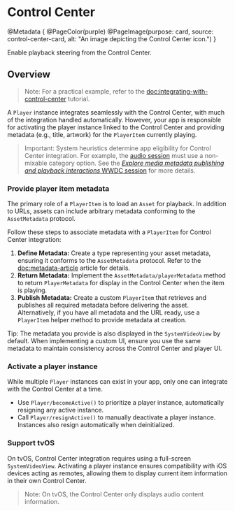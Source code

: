 # Control Center

@Metadata {
    @PageColor(purple)
    @PageImage(purpose: card, source: control-center-card, alt: "An image depicting the Control Center icon.")
}

Enable playback steering from the Control Center.

## Overview

> Note: For a practical example, refer to the <doc:integrating-with-control-center> tutorial.

A ``Player`` instance integrates seamlessly with the Control Center, with much of the integration handled automatically. However, your app is responsible for activating the player instance linked to the Control Center and providing metadata (e.g., title, artwork) for the ``PlayerItem`` currently playing.

> Important: System heuristics determine app eligibility for Control Center integration. For example, the [audio session](https://developer.apple.com/documentation/avfaudio/avaudiosession) must use a non-mixable category option. See the [_Explore media metadata publishing and playback interactions_ WWDC session](https://developer.apple.com/videos/play/wwdc2022/110338/) for more details.

### Provide player item metadata

The primary role of a ``PlayerItem`` is to load an ``Asset`` for playback. In addition to URLs, assets can include arbitrary metadata conforming to the ``AssetMetadata`` protocol.

Follow these steps to associate metadata with a ``PlayerItem`` for Control Center integration:

1. **Define Metadata:** Create a type representing your asset metadata, ensuring it conforms to the ``AssetMetadata`` protocol. Refer to the <doc:metadata-article> article for details.
2. **Return Metadata:** Implement the ``AssetMetadata/playerMetadata`` method to return ``PlayerMetadata`` for display in the Control Center when the item is playing.
3. **Publish Metadata:** Create a custom ``PlayerItem`` that retrieves and publishes all required metadata before delivering the asset. Alternatively, if you have all metadata and the URL ready, use a ``PlayerItem`` helper method to provide metadata at creation.

Tip: The metadata you provide is also displayed in the ``SystemVideoView`` by default. When implementing a custom UI, ensure you use the same metadata to maintain consistency across the Control Center and player UI.

### Activate a player instance

While multiple ``Player`` instances can exist in your app, only one can integrate with the Control Center at a time.

- Use ``Player/becomeActive()`` to prioritize a player instance, automatically resigning any active instance.
- Call ``Player/resignActive()`` to manually deactivate a player instance. Instances also resign automatically when deinitialized.

### Support tvOS

On tvOS, Control Center integration requires using a full-screen ``SystemVideoView``. Activating a player instance ensures compatibility with iOS devices acting as remotes, allowing them to display current item information in their own Control Center.

> Note: On tvOS, the Control Center only displays audio content information.

